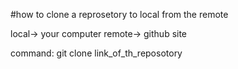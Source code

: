 #how to clone a reprosetory to local from the remote


local-> your computer
remote-> github site

command: git clone link_of_th_reposotory

